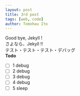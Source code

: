 ```yaml
---
layout: post
title: 3rd post
tags: [web, code]
author: Tomohau Ito
---
```

Good bye, Jekyll !  
さよなら、Jekyll !!  
テスト・テスト・テスト・デバッグ  
**Todo**  

- [ ] 1 debug
- [ ] 2 debug
- [ ] 3 debug
- [ ] 4 debug
- [ ] 5 sleep
